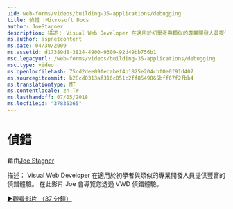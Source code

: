 ```yaml
---
uid: web-forms/videos/building-35-applications/debugging
title: 偵錯 |Microsoft Docs
author: JoeStagner
description: 描述： Visual Web Developer 在適用於初學者與類似的專業開發人員提供豐富的偵錯體驗。 在這段影片中 Joe 會導覽您透過 VW...
ms.author: aspnetcontent
ms.date: 04/30/2009
ms.assetid: d17389d8-3824-4900-9309-92d49bb756b1
msc.legacyurl: /web-forms/videos/building-35-applications/debugging
msc.type: video
ms.openlocfilehash: 75cd2dee09fecabef4b1825e204cbf0e0f91d407
ms.sourcegitcommit: b28cd0313af316c051c2ff8549865bff67f2fbb4
ms.translationtype: MT
ms.contentlocale: zh-TW
ms.lasthandoff: 07/05/2018
ms.locfileid: "37835365"
---
```

<a name="debugging"></a>偵錯
====================
藉由[Joe Stagner](https://github.com/JoeStagner)

描述： Visual Web Developer 在適用於初學者與類似的專業開發人員提供豐富的偵錯體驗。 在此影片 Joe 會導覽您透過 VWD 偵錯體驗。

[&#9654;觀看影片 （37 分鐘）](https://channel9.msdn.com/Blogs/ASP-NET-Site-Videos/debugging)
